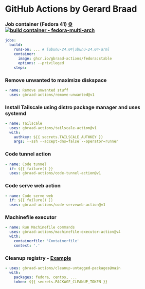 GitHub Actions by Gerard Braad
==============================

### Job container (Fedora 41) [⚙️](https://github.com/gbraad-actions/containers/actions) [![build container - fedora-multi-arch](https://github.com/gbraad-actions/containers/actions/workflows/build-container-fedora.yml/badge.svg)](https://github.com/gbraad-actions/containers/actions/workflows/build-container-fedora.yml)

```yaml
jobs:
  build:
    runs-on: ... # [ubunu-24.04|ubunu-24.04-arm]
    container: 
      image: ghcr.io/gbraad-actions/fedora:stable
      options: --privileged
    steps:
```


### Remove unwanted to maximize diskspace
```yaml
- name: Remove unwanted stuff
  uses: gbraad-actions/remove-unwanted@v1
```

### Install Tailscale using distro package manager and uses systemd
```yaml
- name: Tailscale
  uses: gbraad-actions/tailscale-action@v1
  with:
    authkey: ${{ secrets.TAILSCALE_AUTHKEY }}
    args: --ssh --accept-dns=false --operator=runner
```

### Code tunnel action
```yaml
- name: Code tunnel
  if: ${{ failure() }}
  uses: gbraad-actions/code-tunnel-action@v1
```

### Code serve web action
```yaml
- name: Code serve web
  if: ${{ failure() }}
  uses: gbraad-actions/code-serveweb-action@v1
```

### Machinefile executor
```yaml
- name: Run Machinefile commands
  uses: gbraad-actions/machinefile-executor-action@v4
  with:
    containerfile: 'Containerfile'
    context: '.'
```

### Cleanup registry - [Example](https://github.com/gbraad-dotfiles/.github/blob/main/.github/workflows/cleanup.yml)
```yaml
- uses: gbraad-actions/cleanup-untagged-packages@main
  with:
    packages: fedora, centos, ...
    token: ${{ secrets.PACKAGE_CLEANUP_TOKEN }}
```

